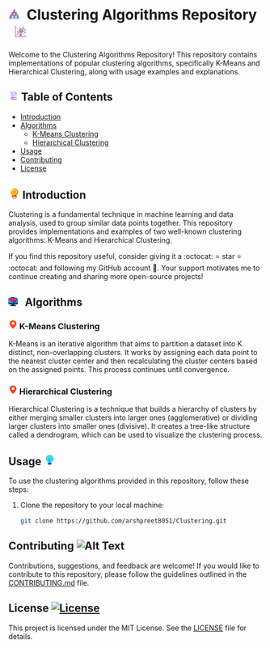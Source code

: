 # <img src="images/group.png" alt="Alt Text" width="4.5%" >&nbsp; Clustering Algorithms Repository &nbsp; <img src="images/clusters.png" alt="Alt Text" width="4.5%" > 

Welcome to the Clustering Algorithms Repository! This repository contains implementations of popular clustering algorithms, specifically K-Means and Hierarchical Clustering, along with usage examples and explanations.

## <img src="images/graphj_report.png" alt="Alt Text" width="4%" > Table of Contents &nbsp; 

- [Introduction](#introduction-)
- [Algorithms](#algorithms-)
  - [K-Means Clustering](#k-means-clustering-)
  - [Hierarchical Clustering](#hierarchical-clustering-)
- [Usage](#usage-)
- [Contributing](#contributing-)
- [License](#license-)

##   <img src="images/prize.png" alt="Alt Text" width="4.5%" > Introduction 

Clustering is a fundamental technique in machine learning and data analysis, used to group similar data points together. This repository provides implementations and examples of two well-known clustering algorithms: K-Means and Hierarchical Clustering.

If you find this repository useful, consider giving it a :octocat:  :star: star  :star: :octocat: and following my GitHub account :eyes:. Your support motivates me to continue creating and sharing more open-source projects!

## <img src="images/ml_icon.png" alt="Alt Text" width="3.5%" > &nbsp; Algorithms

### <img src="images/location.gif" alt="Alt Text" width="3.5%" >  K-Means Clustering 

K-Means is an iterative algorithm that aims to partition a dataset into K distinct, non-overlapping clusters. It works by assigning each data point to the nearest cluster center and then recalculating the cluster centers based on the assigned points. This process continues until convergence.

### <img src="images/location.gif" alt="Alt Text" width="3.5%" > Hierarchical Clustering
Hierarchical Clustering is a technique that builds a hierarchy of clusters by either merging smaller clusters into larger ones (agglomerative) or dividing larger clusters into smaller ones (divisive). It creates a tree-like structure called a dendrogram, which can be used to visualize the clustering process.


## Usage <img src="images/usage.gif" alt="Alt Text" width="4.5%">

To use the clustering algorithms provided in this repository, follow these steps:

1. Clone the repository to your local machine:
   ```bash
   git clone https://github.com/arshpreet8051/Clustering.git

## Contributing <img src="images/contribute.gif" alt="Alt Text" width="4.5%">
Contributions, suggestions, and feedback are welcome! If you would like to contribute to this repository, please follow the guidelines outlined in the [CONTRIBUTING.md](CONTRIBUTING.md) file.

## License [![License](https://img.shields.io/badge/license-MIT-blue.svg)](LICENSE)
This project is licensed under the MIT License. See the [LICENSE](LICENSE) file for details.
